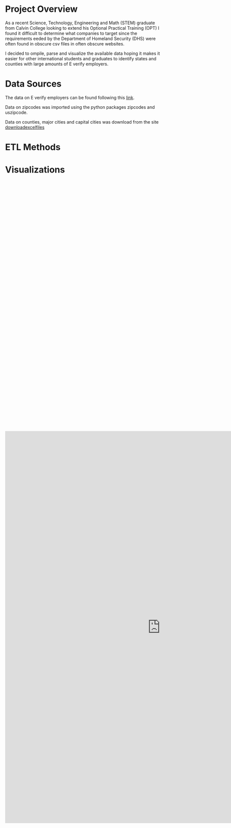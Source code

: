 # Project Overview

  As a recent Science, Technology, Engineering and Math (STEM) graduate from Calvin College looking to extend his 
  Optional Practical Training (OPT) I found it difficult to determine what companies to target since the requirements eeded by the
  Department of Homeland Security (DHS) were often found in obscure csv files in often obscure websites. 
  
  I decided to ompile, parse and visualize the available data hoping it makes it easier for other international students and graduates
  to identify states and counties with large amounts of E verify employers.
  
# Data Sources

  The data on E verify employers can be found following this [link](https://www.e-verify.gov/about-e-verify/e-verify-data/participating-employers).
  
  Data on zipcodes was imported using the python packages zipcodes and uszipcode.
  
  Data on counties, major cities and capital cities was download from the site [downloadexcelfiles](https://www.downloadexcelfiles.com/wo_en/download-excel-file-list-cities-us#.XAGXe2hKiHs)

# ETL Methods

# Visualizations

<script type='text/javascript' src='https://10az.online.tableau.com/javascripts/api/viz_v1.js'></script><div class='tableauPlaceholder' style='width: 1920px; height: 810px;'><object class='tableauViz' width='1920' height='810' style='display:none;'><param name='host_url' value='https%3A%2F%2F10az.online.tableau.com%2F' /> <param name='embed_code_version' value='3' /> <param name='site_root' value='&#47;t&#47;jabrahammena' /><param name='name' value='EVerifyEmployers&#47;EVerifyEmployers' /><param name='tabs' value='no' /><param name='toolbar' value='yes' /><param name='showAppBanner' value='false' /><param name='filter' value='iframeSizedToWindow=true' /></object></div>


<center><iframe src="https://10az.online.tableau.com/#/site/jabrahammena/views/EVerifyEmployers/EVerifyEmployers?:iid=1:embed=y&:display_count=yes&:toolbar=no" width="1004" height="1269" frameborder="0"></iframe></center>
